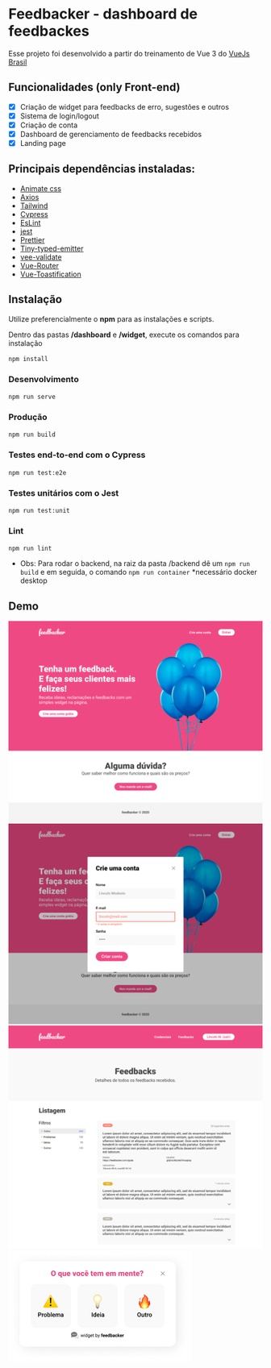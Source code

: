 # Feedbacker - dashboard de feedbackes

Esse projeto foi desenvolvido a partir do treinamento de Vue 3 do [VueJs Brasil](https://github.com/vuejs-br)

## Funcionalidades (only Front-end)

- [x] Criação de widget para feedbacks de erro, sugestões e outros
- [x] Sistema de login/logout
- [x] Criação de conta
- [x] Dashboard de gerenciamento de feedbacks recebidos
- [x] Landing page

## Principais dependências instaladas:

- [Animate css](https://animate.style)
- [Axios](https://axios-http.com/ptbr/docs/intro)
- [Tailwind](https://jestjs.io/pt-BR/)
- [Cypress](https://www.cypress.io)
- [EsLint](https://eslint.org)
- [jest](https://jestjs.io/pt-BR/)
- [Prettier](https://prettier.io)
- [Tiny-typed-emitter](https://github.com/binier/tiny-typed-emitter)
- [vee-validate](https://vee-validate.logaretm.com/v4/)
- [Vue-Router](https://router.vuejs.org)
- [Vue-Toastification](https://github.com/Maronato/vue-toastification)

## Instalação
Utilize preferencialmente o **npm** para as instalações e scripts.

Dentro das pastas **/dashboard** e **/widget**, execute os comandos para instalação

```
npm install
```

### Desenvolvimento
```
npm run serve
```

### Produção
```
npm run build
```

### Testes end-to-end com o Cypress
```
npm run test:e2e
```

### Testes unitários com o Jest
```
npm run test:unit
```

### Lint
```
npm run lint
```

- Obs: Para rodar o backend, na raiz da pasta /backend dê um ```npm run build``` e em seguida, o comando ```npm run container``` *necessário docker desktop

## Demo

![](/dashboard/src/assets/images/Landing.png)
![](/dashboard/src/assets/images/LandingCriacaoDeConta.png)
![](/dashboard/src/assets/images/AdminFeedbacks.png)
![](/dashboard/src/assets/images/widget.png)